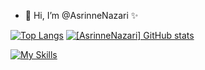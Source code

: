 - 👋 Hi, I’m @AsrinneNazari ✨

[![Top Langs](https://github-readme-stats.vercel.app/api/top-langs/?username=AsrinneNazari&show_icons=true&theme=material-palenight&card_width=465)](https://github.com/AsrinneNazari/github-readme-stats)
[![[AsrinneNazari] GitHub stats](https://github-readme-stats.vercel.app/api?username=AsrinneNazari&show_icons=true&theme=material-palenight)](https://github.com/AsrinneNazari/github-readme-stats)

[![My Skills](https://skillicons.dev/icons?i=vscode,ts,html,scss,react,vue,vite,cypress,jest)](https://skillicons.dev)



